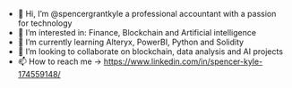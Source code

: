 - 👋 Hi, I’m @spencergrantkyle a professional accountant with a passion for technology
- 👀 I’m interested in: Finance, Blockchain and Artificial intelligence
- 🌱 I’m currently learning Alteryx, PowerBI, Python and Solidity 
- 💞️ I’m looking to collaborate on blockchain, data analysis and AI projects
- 📫 How to reach me -> https://www.linkedin.com/in/spencer-kyle-174559148/

<!---
spencergrantkyle/spencergrantkyle is a ✨ special ✨ repository because its `README.md` (this file) appears on your GitHub profile.
You can click the Preview link to take a look at your changes.
--->
